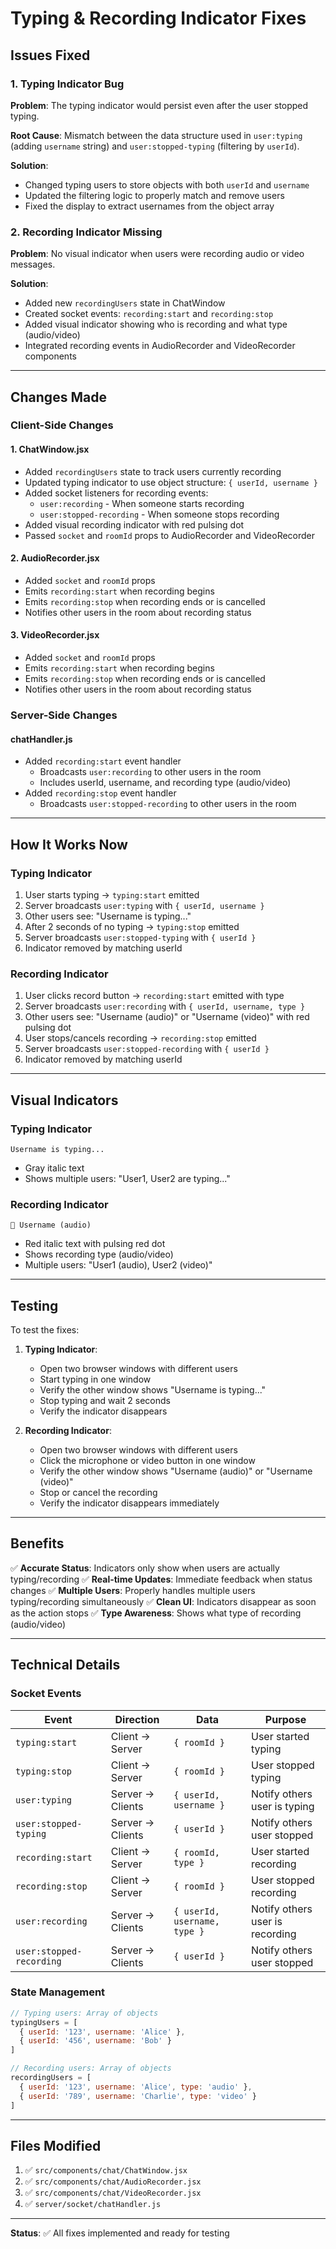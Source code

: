 # Typing & Recording Indicator Fixes

## Issues Fixed

### 1. **Typing Indicator Bug**
**Problem**: The typing indicator would persist even after the user stopped typing.

**Root Cause**: Mismatch between the data structure used in `user:typing` (adding `username` string) and `user:stopped-typing` (filtering by `userId`).

**Solution**:
- Changed typing users to store objects with both `userId` and `username`
- Updated the filtering logic to properly match and remove users
- Fixed the display to extract usernames from the object array

### 2. **Recording Indicator Missing**
**Problem**: No visual indicator when users were recording audio or video messages.

**Solution**:
- Added new `recordingUsers` state in ChatWindow
- Created socket events: `recording:start` and `recording:stop`
- Added visual indicator showing who is recording and what type (audio/video)
- Integrated recording events in AudioRecorder and VideoRecorder components

---

## Changes Made

### Client-Side Changes

#### 1. **ChatWindow.jsx**
- Added `recordingUsers` state to track users currently recording
- Updated typing indicator to use object structure: `{ userId, username }`
- Added socket listeners for recording events:
  - `user:recording` - When someone starts recording
  - `user:stopped-recording` - When someone stops recording
- Added visual recording indicator with red pulsing dot
- Passed `socket` and `roomId` props to AudioRecorder and VideoRecorder

#### 2. **AudioRecorder.jsx**
- Added `socket` and `roomId` props
- Emits `recording:start` when recording begins
- Emits `recording:stop` when recording ends or is cancelled
- Notifies other users in the room about recording status

#### 3. **VideoRecorder.jsx**
- Added `socket` and `roomId` props
- Emits `recording:start` when recording begins
- Emits `recording:stop` when recording ends or is cancelled
- Notifies other users in the room about recording status

### Server-Side Changes

#### **chatHandler.js**
- Added `recording:start` event handler
  - Broadcasts `user:recording` to other users in the room
  - Includes userId, username, and recording type (audio/video)
- Added `recording:stop` event handler
  - Broadcasts `user:stopped-recording` to other users in the room

---

## How It Works Now

### Typing Indicator
1. User starts typing → `typing:start` emitted
2. Server broadcasts `user:typing` with `{ userId, username }`
3. Other users see: "Username is typing..."
4. After 2 seconds of no typing → `typing:stop` emitted
5. Server broadcasts `user:stopped-typing` with `{ userId }`
6. Indicator removed by matching userId

### Recording Indicator
1. User clicks record button → `recording:start` emitted with type
2. Server broadcasts `user:recording` with `{ userId, username, type }`
3. Other users see: "Username (audio)" or "Username (video)" with red pulsing dot
4. User stops/cancels recording → `recording:stop` emitted
5. Server broadcasts `user:stopped-recording` with `{ userId }`
6. Indicator removed by matching userId

---

## Visual Indicators

### Typing Indicator
```
Username is typing...
```
- Gray italic text
- Shows multiple users: "User1, User2 are typing..."

### Recording Indicator
```
🔴 Username (audio)
```
- Red italic text with pulsing red dot
- Shows recording type (audio/video)
- Multiple users: "User1 (audio), User2 (video)"

---

## Testing

To test the fixes:

1. **Typing Indicator**:
   - Open two browser windows with different users
   - Start typing in one window
   - Verify the other window shows "Username is typing..."
   - Stop typing and wait 2 seconds
   - Verify the indicator disappears

2. **Recording Indicator**:
   - Open two browser windows with different users
   - Click the microphone or video button in one window
   - Verify the other window shows "Username (audio)" or "Username (video)"
   - Stop or cancel the recording
   - Verify the indicator disappears immediately

---

## Benefits

✅ **Accurate Status**: Indicators only show when users are actually typing/recording
✅ **Real-time Updates**: Immediate feedback when status changes
✅ **Multiple Users**: Properly handles multiple users typing/recording simultaneously
✅ **Clean UI**: Indicators disappear as soon as the action stops
✅ **Type Awareness**: Shows what type of recording (audio/video)

---

## Technical Details

### Socket Events

| Event | Direction | Data | Purpose |
|-------|-----------|------|---------|
| `typing:start` | Client → Server | `{ roomId }` | User started typing |
| `typing:stop` | Client → Server | `{ roomId }` | User stopped typing |
| `user:typing` | Server → Clients | `{ userId, username }` | Notify others user is typing |
| `user:stopped-typing` | Server → Clients | `{ userId }` | Notify others user stopped |
| `recording:start` | Client → Server | `{ roomId, type }` | User started recording |
| `recording:stop` | Client → Server | `{ roomId }` | User stopped recording |
| `user:recording` | Server → Clients | `{ userId, username, type }` | Notify others user is recording |
| `user:stopped-recording` | Server → Clients | `{ userId }` | Notify others user stopped |

### State Management

```javascript
// Typing users: Array of objects
typingUsers = [
  { userId: '123', username: 'Alice' },
  { userId: '456', username: 'Bob' }
]

// Recording users: Array of objects
recordingUsers = [
  { userId: '123', username: 'Alice', type: 'audio' },
  { userId: '789', username: 'Charlie', type: 'video' }
]
```

---

## Files Modified

1. ✅ `src/components/chat/ChatWindow.jsx`
2. ✅ `src/components/chat/AudioRecorder.jsx`
3. ✅ `src/components/chat/VideoRecorder.jsx`
4. ✅ `server/socket/chatHandler.js`

---

**Status**: ✅ All fixes implemented and ready for testing
